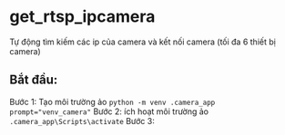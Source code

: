 # get_rtsp_ipcamera
Tự động tìm  kiếm các ip của camera và kết nối camera (tối đa 6 thiết bị camera)
## Bắt đầu:
Bước 1: Tạo môi trường ảo<space><space>
`python -m venv .camera_app prompt="venv_camera"`
Bước 2: ích hoạt môi trường ảo
`.camera_app\Scripts\activate`
Bước 3: 
